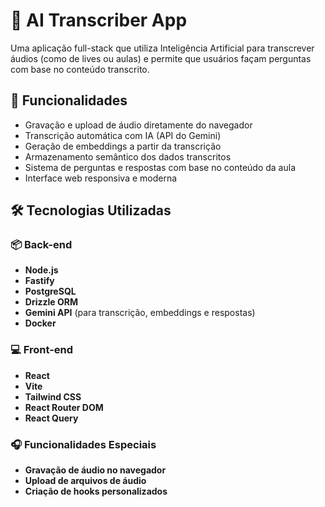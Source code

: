 # 🧠 AI Transcriber App

Uma aplicação full-stack que utiliza Inteligência Artificial para transcrever áudios (como de lives ou aulas) e permite que usuários façam perguntas com base no conteúdo transcrito.

## 🚀 Funcionalidades

- Gravação e upload de áudio diretamente do navegador
- Transcrição automática com IA (API do Gemini)
- Geração de embeddings a partir da transcrição
- Armazenamento semântico dos dados transcritos
- Sistema de perguntas e respostas com base no conteúdo da aula
- Interface web responsiva e moderna

## 🛠️ Tecnologias Utilizadas

### 📦 Back-end
- **Node.js**
- **Fastify**
- **PostgreSQL**
- **Drizzle ORM**
- **Gemini API** (para transcrição, embeddings e respostas)
- **Docker**

### 💻 Front-end
- **React**
- **Vite**
- **Tailwind CSS**
- **React Router DOM**
- **React Query**

### 🎧 Funcionalidades Especiais
- **Gravação de áudio no navegador**
- **Upload de arquivos de áudio**
- **Criação de hooks personalizados**
